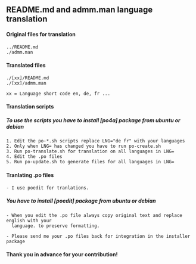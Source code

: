 ## README.md and admm.man language translation

#### Original files for translation
    ../README.md
    ./admm.man

#### Translated files
    ./[xx]/README.md
    ./[xx]/admm.man

    xx = Language short code en, de, fr ...

#### Translation scripts
#####    To use the scripts you have to install [po4a] package from ubuntu or debian

    1. Edit the po-*.sh scripts replace LNG="de fr" with your languages
    2. Only when LNG= has changed you have to run po-create.sh
    3. Run po-translate.sh for translation on all languages in LNG=
    4. Edit the .po files
    5. Run po-update.sh to generate files for all languages in LNG=

#### Tranlating .po files
    - I use poedit for tranlations.
#####    You have to install [poedit]  package from ubuntu or debian
    - When you edit the .po file always copy original text and replace english with your
      language. to preserve formatting.

    - Please send me your .po files back for integration in the installer package

#### Thank you in advance for your contribution!
